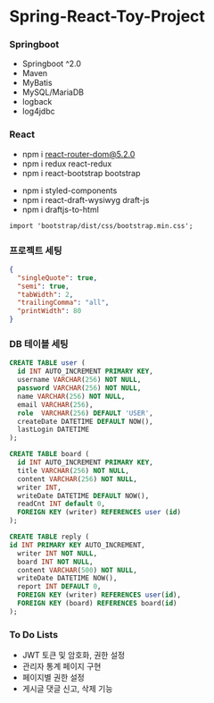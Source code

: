 # Spring-React-Toy-Project

### Springboot

- Springboot ^2.0
- Maven
- MyBatis
- MySQL/MariaDB
- logback
- log4jdbc
<!--
- Security
- OAuth2
  -->

### React

- npm i react-router-dom@5.2.0
- npm i redux react-redux
- npm i react-bootstrap bootstrap
<!--
- npm i react-summernote
- npm i jquery
  -->
- npm i styled-components
- npm i react-draft-wysiwyg draft-js
- npm i draftjs-to-html

```txt
import 'bootstrap/dist/css/bootstrap.min.css';
```

### 프로젝트 세팅

```json
{
  "singleQuote": true,
  "semi": true,
  "tabWidth": 2,
  "trailingComma": "all",
  "printWidth": 80
}
```

### DB 테이블 세팅

```sql
CREATE TABLE user (
  id INT AUTO_INCREMENT PRIMARY KEY,
  username VARCHAR(256) NOT NULL,
  password VARCHAR(256) NOT NULL,
  name VARCHAR(256) NOT NULL,
  email VARCHAR(256),
  role  VARCHAR(256) DEFAULT 'USER',
  createDate DATETIME DEFAULT NOW(),
  lastLogin DATETIME
);

CREATE TABLE board (
  id INT AUTO_INCREMENT PRIMARY KEY,
  title VARCHAR(256) NOT NULL,
  content VARCHAR(256) NOT NULL,
  writer INT,
  writeDate DATETIME DEFAULT NOW(),
  readCnt INT default 0,
  FOREIGN KEY (writer) REFERENCES user (id)
);

CREATE TABLE reply (
id INT PRIMARY KEY AUTO_INCREMENT,
  writer INT NOT NULL,
  board INT NOT NULL,
  content VARCHAR(500) NOT NULL,
  writeDate DATETIME NOW(),
  report INT DEFAULT 0,
  FOREIGN KEY (writer) REFERENCES user(id),
  FOREIGN KEY (board) REFERENCES board(id)
);
```

### To Do Lists

- JWT 토큰 및 암호화, 권한 설정
- 관리자 통계 페이지 구현
- 페이지별 권한 설정
- 게시글 댓글 신고, 삭제 기능
